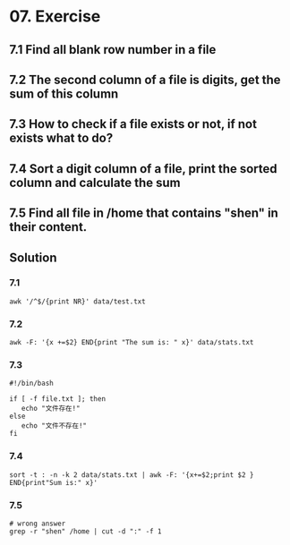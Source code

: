 # 07. Exercise

## 7.1 Find all blank row number in a file


## 7.2 The second column of a file is digits, get the sum of this column

## 7.3 How to check if a file exists or not, if not exists what to do?

## 7.4 Sort a digit column of a file, print the sorted column and calculate the sum

## 7.5 Find all file in /home that contains "shen" in their content. 

## Solution

### 7.1 
```shell
awk '/^$/{print NR}' data/test.txt
```

### 7.2
```shell
awk -F: '{x +=$2} END{print "The sum is: " x}' data/stats.txt
```


### 7.3
```shell
#!/bin/bash

if [ -f file.txt ]; then
   echo "文件存在!"
else
   echo "文件不存在!"
fi
```
### 7.4

```shell
sort -t : -n -k 2 data/stats.txt | awk -F: '{x+=$2;print $2 } END{print"Sum is:" x}' 
```

### 7.5
```shell
# wrong answer
grep -r "shen" /home | cut -d ":" -f 1
```